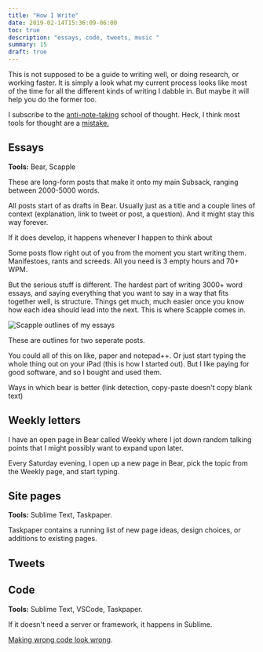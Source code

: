 ```yaml
---
title: "How I Write"
date: 2019-02-14T15:36:09-06:00
toc: true
description: "essays, code, tweets, music "
summary: 15
draft: true
---
```


This is not supposed to be a guide to writing well, or doing research, or working faster. It is simply a look what my current process looks like most of the time for all the different kinds of writing I dabble in. But maybe it will help you do the former too.

I subscribe to the [anti-note-taking](https://sashachapin.substack.com/p/notes-against-note-taking-systems) school of thought. Heck, I think most tools for thought are a [mistake.](https://borretti.me/article/unbundling-tools-for-thought)

Essays
------

**Tools:** Bear, Scapple

These are long-form posts that make it onto my main Subsack, ranging between 2000-5000 words.

All posts start of as drafts in Bear. Usually just as a title and a couple lines of context (explanation, link to tweet or post, a question). And it might stay this way forever.

If it does develop, it happens whenever I happen to think about

Some posts flow right out of you from the moment you start writing them. Manifestoes, rants and screeds. All you need is 3 empty hours and 70+ WPM.

But the serious stuff is different. The hardest part of writing 3000+ word essays, and saying everything that you want to say in a way that fits together well, is structure. Things get much, much easier once you know how each idea should lead into the next. This is where Scapple comes in.

![Scapple outlines of my essays](/photos/scapple-example.jpg)

These are outlines for two seperate posts.

You could all of this on like, paper and notepad++. Or just start typing the whole thing out on your iPad (this is how I started out). But I like paying for good software, and so I bought and used them.

Ways in which bear is better (link detection, copy-paste doesn't copy blank text)

Weekly letters
--------------

I have an open page in Bear called Weekly where I jot down random talking points that I might possibly want to expand upon later.

Every Saturday evening, I open up a new page in Bear, pick the topic from the Weekly page, and start typing.


Site pages
----------

**Tools:** Sublime Text, Taskpaper.

Taskpaper contains a running list of new page ideas, design choices, or additions to existing pages.


Tweets
------


## Code

**Tools:** Sublime Text, VSCode, Taskpaper.

If it doesn't need a server or framework, it happens in Sublime.

[Making wrong code look wrong](https://www.joelonsoftware.com/2005/05/11/making-wrong-code-look-wrong/).


